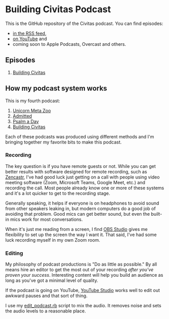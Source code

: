 # Building Civitas Podcast

This is the GitHub repository of the Civitas podcast. You can find episodes:

* [in the RSS feed](https://buildcivitas.com/civitas-podcast/index.rss),
* [on YouTube](https://www.youtube.com/playlist?list=PLSon_ercaZ5QZzNNNRho9rqRHTDBaI7LB) and
* coming soon to Apple Podcasts, Overcast and others.

## Episodes

1. [Building Civitas](episodes/building_civitas.html)

## How my podcast system works

This is my fourth podcast:

1. [Unicorn Meta Zoo](https://unicorn-meta-zoo.github.io/)
2. [Admitted](https://talk.collegeconfidential.com/t/admitted-the-official-college-confidential-podcast/3638125)
3. [Psalm a Day](https://podcasters.spotify.com/pod/show/jericson)
4. [Building Civitas](https://buildcivitas.com/civitas-podcast/)

Each of these podcasts was produced using different methods and I'm bringing together my favorite bits to make this podcast.

### Recording

The key question is if you have remote guests or not. While you can get better results with software designed for remote recording, such as [Zencastr](https://zencastr.com/), I've had good luck just getting on a call with people using video meeting software (Zoom, Microsoft Teams, Google Meet, etc.) and recording the call. Most people already know one or more of these systems and it's a lot quicker to get to the recording stage.

 Generally speaking, it helps if everyone is on headphones to avoid sound from other speakers leaking in, but modern computers do a good job of avoiding that problem. Good mics can get better sound, but even the built-in mics work for most conversations.

When it's just me reading from a screen, I find [OBS Studio](https://obsproject.com/) gives me flexibility to set up the screen the way I want it. That said, I've had some luck recording myself in my own Zoom room. 

### Editing

My philosophy of podcast productions is "Do as little as possible." By all means hire an editor to get the most out of your recording _after you've proven your success_. Interesting content will help you build an audience as long as you've got a minimal level of quality.

If the podcast is going on YouTube, [YouTube Studio](https://studio.youtube.com/) works well to edit out awkward pauses and that sort of thing. 

I use my [edit_podcast.rb](https://github.com/jericson/edit_podcast.rb) script to mix the audio. It removes noise and sets the audio levels to a reasonable place.

### 
